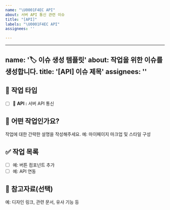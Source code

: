 ```yaml
---
name: "\U0001F4EC API"
about: 서버 API 통신 관련 이슈
title: "[API]"
labels: "\U0001F4EC API"
assignees: ''

---
```


---
name: '🏷️ 이슈 생성 템플릿'
about: 작업을 위한 이슈를 생성합니다.
title: '[API] 이슈 제목'
assignees: ''
---

## 📌 작업 타입

<!-- 아래에서 해당하는 항목을 선택하고 나머지는 지워주세요 -->
- [ ] 🔌 **API :** 서버 API 통신

## 📝 어떤 작업인가요?

작업에 대한 간략한 설명을 작성해주세요.
예: 마이페이지 마크업 및 스타일 구성

## ✅ 작업 목록

- [ ] 예: 버튼 컴포넌트 추가
- [ ] 예: API 연동

## 📎 참고자료(선택)

예: 디자인 링크, 관련 문서, 유사 기능 등
